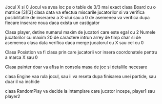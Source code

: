 Jocul X si 0
Jocul va avea loc pe o table de 3/3 mai exact clasa Board cu o matrice [3][3]
clasa data va efectua miscarile jucatorilor si va verifica posibilitatile de inserarea a X-ului sau a 0
de asemenea va verifica dupa fiecare inserare noua daca exista un castigator

Clasa player, detine numarul maxim de jucatori care este egal cu 2
Numele jucatorilor cu maxim 20 de caractere intrun arrey de timp char
si de asemenea clasa data verifica daca merge jucatorul cu X sau cel cu 0

Clasa Posistion va fi clasa prin care jucatorii vor insera coordonatele pentru a marca X sau 0

Clasa painter doar va afisa in consola masa de joc si detaliile necesare

clasa Engine vaa rula jocul, sau ii va reseta dupa finisarea unei partide, sau doar il va inchide

clasa RandomPlay va decide la intamplare care jucator incepe, player1 sau player2
